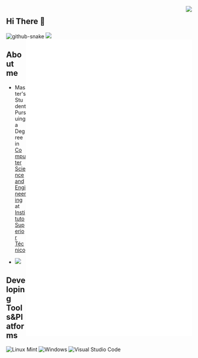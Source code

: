 <img align="right" src="https://visitor-badge.laobi.icu/badge?page_id=tiagoteixeira03.tiagoteixeira03" />

## Hi There 👋

<picture>
  <source media="(prefers-color-scheme: dark)" srcset="assets/github-contribution-grid-snake-dark.svg" />
  <source media="(prefers-color-scheme: light)" srcset="assets/github-contribution-grid-snake.svg" />
  <img alt="github-snake" src="github-snake.svg" />
</picture>

<a>
  <img align="right" width="450px" src="./github-metrics.svg" />
</a

<p align="center">
  <img width="300px" src="https://github-readme-stats.vercel.app/api/top-langs/?username=tiagoteixeira03&layout=compact&theme=radical"></img>
</p>

## About me

- Master's Student Pursuing a Degree in [Computer Science and Engineering](https://fenix.tecnico.ulisboa.pt/cursos/meic-t/curriculo) at [Instituto Superior Técnico](https://tecnico.ulisboa.pt/en/)

- ![](https://dcbadge.limes.pink/api/shield/350724551199424514)


## **Developing Tools&Platforms**

![Linux Mint](https://img.shields.io/badge/Linux%20Mint-87CF3E?style=for-the-badge&logo=Linux%20Mint&logoColor=white)
![Windows](https://img.shields.io/badge/Windows-0078D6?style=for-the-badge&logo=windows&logoColor=white)
![Visual Studio Code](https://img.shields.io/badge/Visual%20Studio%20Code-0078d7.svg?style=for-the-badge&logo=visual-studio-code&logoColor=white)
